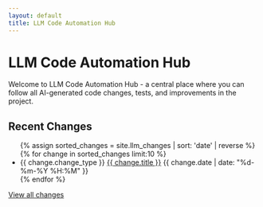 ```yaml
---
layout: default
title: LLM Code Automation Hub
---
```


# LLM Code Automation Hub

Welcome to LLM Code Automation Hub - a central place where you can follow all AI-generated code changes, tests, and improvements in the project.

## Recent Changes

<ul class="recent-changes">
  {% assign sorted_changes = site.llm_changes | sort: 'date' | reverse %}
  {% for change in sorted_changes limit:10 %}
    <li>
      <span class="change-type change-type-{{ change.change_type | downcase | replace: ' ', '-' }}">{{ change.change_type }}</span>
      <a href="{{ change.url | relative_url }}">{{ change.title }}</a>
      <span class="change-date">{{ change.date | date: "%d-%m-%Y %H:%M" }}</span>
    </li>
  {% endfor %}
</ul>

<div class="view-all">
  <a href="{{ '/all-changes' | relative_url }}" class="button">View all changes</a>
</div> 